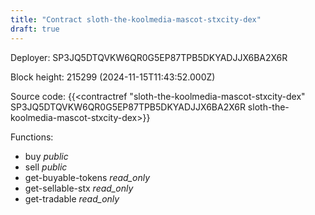 ```yaml
---
title: "Contract sloth-the-koolmedia-mascot-stxcity-dex"
draft: true
---
```

Deployer: SP3JQ5DTQVKW6QR0G5EP87TPB5DKYADJJX6BA2X6R


 



Block height: 215299 (2024-11-15T11:43:52.000Z)

Source code: {{<contractref "sloth-the-koolmedia-mascot-stxcity-dex" SP3JQ5DTQVKW6QR0G5EP87TPB5DKYADJJX6BA2X6R sloth-the-koolmedia-mascot-stxcity-dex>}}

Functions:

* buy _public_
* sell _public_
* get-buyable-tokens _read_only_
* get-sellable-stx _read_only_
* get-tradable _read_only_
